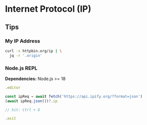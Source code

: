 # Internet Protocol (IP)

<!--
http://test-ipv6.com/
-->

## Tips

### My IP Address

```sh
curl -s httpbin.org/ip | \
  jq -r '.origin'
```

### Node.js REPL

**Dependencies:** Node.js >= 18

```js
.editor

const ipReq = await fetch('https://api.ipify.org/?format=json')
(await ipReq.json())?.ip

// hit: Ctrl + D

.exit
```
